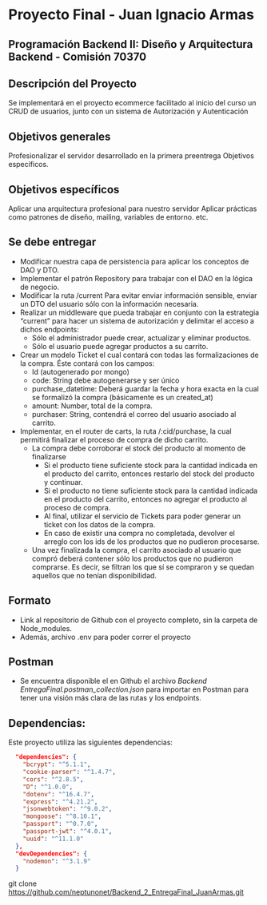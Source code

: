 # Proyecto Final - Juan Ignacio Armas

## Programación Backend II: Diseño y Arquitectura Backend - Comisión 70370

## Descripción del Proyecto

Se implementará en el proyecto ecommerce facilitado al inicio del curso un CRUD de usuarios, junto con un sistema de Autorización y Autenticación

## Objetivos generales

Profesionalizar el servidor desarrollado en la primera preentrega Objetivos específicos.

## Objetivos específicos

Aplicar una arquitectura profesional para nuestro servidor 
Aplicar prácticas como patrones de diseño, mailing, variables de entorno. etc.

## Se debe entregar

- Modificar nuestra capa de persistencia para aplicar los conceptos de DAO y DTO.
- Implementar el patrón Repository para trabajar con el DAO en la lógica de negocio.
- Modificar la ruta /current Para evitar enviar información sensible, enviar un DTO del usuario sólo con la información necesaria.
- Realizar un middleware que pueda trabajar en conjunto con la estrategia “current” para hacer un sistema de autorización y delimitar el acceso a dichos endpoints:
  - Sólo el administrador puede crear, actualizar y eliminar productos.
  - Sólo el usuario puede agregar productos a su carrito.
- Crear un modelo Ticket el cual contará con todas las formalizaciones de la compra. Éste contará con los campos:
  - Id (autogenerado por mongo)
  - code: String debe autogenerarse y ser único
  - purchase_datetime: Deberá guardar la fecha y hora exacta en la cual se formalizó la compra (básicamente es un created_at)
  - amount: Number, total de la compra.
  - purchaser: String, contendrá el correo del usuario asociado al carrito.
- Implementar, en el router de carts, la ruta /:cid/purchase, la cual permitirá finalizar el proceso de compra de dicho carrito.
  - La compra debe corroborar el stock del producto al momento de finalizarse
    - Si el producto tiene suficiente stock para la cantidad indicada en el producto del carrito, entonces restarlo del stock del producto y continuar.
    - Si el producto no tiene suficiente stock para la cantidad indicada en el producto del carrito, entonces no agregar el producto al proceso de compra.
    - Al final, utilizar el servicio de Tickets para poder generar un ticket con los datos de la compra.
    - En caso de existir una compra no completada, devolver el arreglo con los ids de los productos que no pudieron procesarse.
  - Una vez finalizada la compra, el carrito asociado al usuario que compró deberá contener sólo los productos que no pudieron comprarse. Es decir, se filtran los que sí se compraron y se quedan aquellos que no tenían disponibilidad.


##  Formato
 - Link al repositorio de Github con el proyecto completo, sin la carpeta de Node_modules.
 - Además, archivo .env para poder correr el proyecto

##  Postman
  - Se encuentra disponible el en Github el archivo *Backend EntregaFinal.postman_collection.json* para importar en Postman para tener una visión más clara de las rutas y los endpoints.

## Dependencias:

Este proyecto utiliza las siguientes dependencias:

```json
  "dependencies": {
    "bcrypt": "^5.1.1",
    "cookie-parser": "^1.4.7",
    "cors": "^2.8.5",
    "D": "^1.0.0",
    "dotenv": "^16.4.7",
    "express": "^4.21.2",
    "jsonwebtoken": "^9.0.2",
    "mongoose": "^8.10.1",
    "passport": "^0.7.0",
    "passport-jwt": "^4.0.1",
    "uuid": "^11.1.0"
  },
  "devDependencies": {
    "nodemon": "^3.1.9"
  }
```
git clone https://github.com/neptunonet/Backend_2_EntregaFinal_JuanArmas.git

